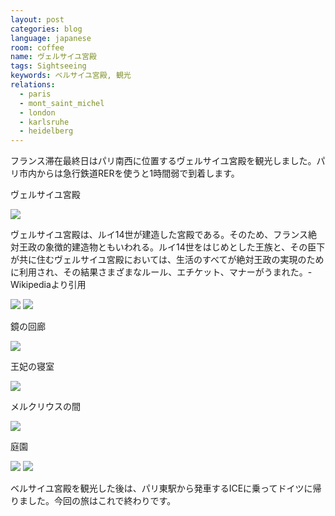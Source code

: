 ```yaml
---
layout: post
categories: blog
language: japanese
room: coffee
name: ヴェルサイユ宮殿
tags: Sightseeing
keywords: ベルサイユ宮殿, 観光
relations:
  - paris
  - mont_saint_michel
  - london
  - karlsruhe
  - heidelberg
---
```


フランス滞在最終日はパリ南西に位置するヴェルサイユ宮殿を観光しました。パリ市内からは急行鉄道RERを使うと1時間弱で到着します。

<p class="injection-center">ヴェルサイユ宮殿</p>

<img src="https://dl.dropboxusercontent.com/u/12208857/img/versailles02.JPG" class="image-on-frame image-fade">

ヴェルサイユ宮殿は、ルイ14世が建造した宮殿である。そのため、フランス絶対王政の象徴的建造物ともいわれる。ルイ14世をはじめとした王族と、その臣下が共に住むヴェルサイユ宮殿においては、生活のすべてが絶対王政の実現のために利用され、その結果さまざまなルール、エチケット、マナーがうまれた。-Wikipediaより引用

<img src="https://dl.dropboxusercontent.com/u/12208857/img/versailles03.JPG" class="image-on-frame image-fade">

<img src="https://dl.dropboxusercontent.com/u/12208857/img/versailles04.JPG" class="image-on-frame image-fade">

<p class="injection-center">鏡の回廊</p>

<img src="https://dl.dropboxusercontent.com/u/12208857/img/versailles05.JPG" class="image-on-frame image-fade">

<p class="injection-center">王妃の寝室</p>

<img src="https://dl.dropboxusercontent.com/u/12208857/img/versailles06.JPG" class="image-on-frame image-fade">

<p class="injection-center">メルクリウスの間</p>

<img src="https://dl.dropboxusercontent.com/u/12208857/img/versailles07.JPG" class="image-on-frame image-fade">

<p class="injection-center">庭園</p>

<img src="https://dl.dropboxusercontent.com/u/12208857/img/versailles08.JPG" class="image-on-frame image-fade">

<img src="https://dl.dropboxusercontent.com/u/12208857/img/versailles09.JPG" class="image-on-frame image-fade">

ベルサイユ宮殿を観光した後は、パリ東駅から発車するICEに乗ってドイツに帰りました。今回の旅はこれで終わりです。
